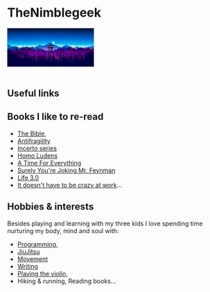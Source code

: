 
# TheNimblegeek

<div align="">
  <img src="https://github.com/nimblegeek/nimblegeek/blob/main/firewatch.png" style="max-width: 200px; max-height: 150px;">
</div> <br>



## Useful links

## Books I like to re-read

- [The Bible](https://www.bible.com/), 
- [Antifragility](https://www.amazon.se/-/en/Nassim-Nicholas-Taleb/dp/0812979680)
- [Incerto series](https://www.amazon.com/Incerto-5-book-series/dp/B07WZK6Z9N)
- [Homo Ludens](https://www.amazon.se/-/en/Johan-Huizinga/dp/1621389995)
- [A Time For Everything](https://www.amazon.com/Time-Everything-Karl-Ove-Knausgaard/dp/098003308X)
- [Surely You're Joking Mr. Feynman](https://en.wikipedia.org/wiki/Surely_You%27re_Joking,_Mr._Feynman!)
- [Life 3.0](https://www.amazon.se/-/en/Max-Tegmark/dp/1101946598)
- [It doesn't have to be crazy at work](https://www.amazon.com/Doesnt-Have-Be-Crazy-Work/dp/0062874780)...

## Hobbies & interests
Besides playing and learning with my three kids I love spending time nurturing my body, mind and soul with: <br>
- [Programming](https://en.wikipedia.org/wiki/Computer_programming),
- [JiuJitsu](https://en.wikipedia.org/wiki/Jujutsu)
- [Movement](https://www.idoportal.com/culture/)
- [Writing](https://thenimblegeek.ck.page/join)
- [Playing the violin,](https://en.wikipedia.org/wiki/Violin)
- Hiking & running, Reading books...


